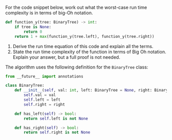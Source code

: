 For the code snippet below, work out what the worst-case run time complexity is in terms of big-Oh notation.

```python
def function_y(tree: BinaryTree) -> int:
    if tree is None:
        return 0
    return 1 + max(function_y(tree.left), function_y(tree.right))
```

1) Derive the run time equation of this code and explain all the terms.
2) State the run time complexity of the function in terms of Big Oh notation. Explain your answer, but a full proof is not needed.​

The algorithm uses the following definition for the `BinaryTree` class:

```python
from __future__ import annotations

class BinaryTree:
    def __init__(self, val: int, left: BinaryTree = None, right: BinaryTree = None):
        self.val = val
        self.left = left
        self.right = right

    def has_left(self) -> bool:
        return self.left is not None

    def has_right(self) -> bool:
        return self.right is not None
```